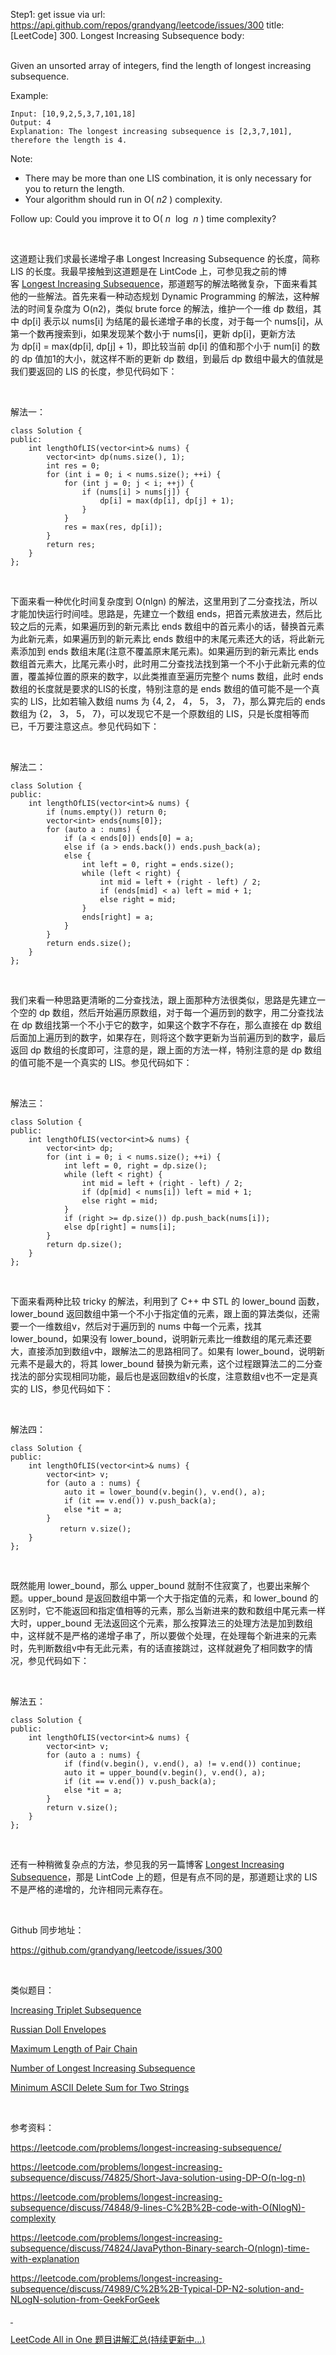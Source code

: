 Step1: get issue via url: https://api.github.com/repos/grandyang/leetcode/issues/300 
 title:[LeetCode] 300. Longest Increasing Subsequence 
 body:  
  

Given an unsorted array of integers, find the length of longest increasing subsequence.

Example:
    
    
    Input: [10,9,2,5,3,7,101,18]
    Output: 4 
    Explanation: The longest increasing subsequence is [2,3,7,101], therefore the length is 4. 

Note:

  * There may be more than one LIS combination, it is only necessary for you to return the length.
  * Your algorithm should run in O( _n2_ ) complexity.



Follow up: Could you improve it to O( _n_  log  _n_ ) time complexity?

 

这道题让我们求最长递增子串 Longest Increasing Subsequence 的长度，简称 LIS 的长度。我最早接触到这道题是在 LintCode 上，可参见我之前的博客 [Longest Increasing Subsequence](http://www.cnblogs.com/grandyang/p/4891500.html)，那道题写的解法略微复杂，下面来看其他的一些解法。首先来看一种动态规划 Dynamic Programming 的解法，这种解法的时间复杂度为 O(n2)，类似 brute force 的解法，维护一个一维 dp 数组，其中 dp[i] 表示以 nums[i] 为结尾的最长递增子串的长度，对于每一个 nums[i]，从第一个数再搜索到i，如果发现某个数小于 nums[i]，更新 dp[i]，更新方法为 dp[i] = max(dp[i], dp[j] + 1)，即比较当前 dp[i] 的值和那个小于 num[i] 的数的 dp 值加1的大小，就这样不断的更新 dp 数组，到最后 dp 数组中最大的值就是我们要返回的 LIS 的长度，参见代码如下：

 

解法一：
    
    
    class Solution {
    public:
        int lengthOfLIS(vector<int>& nums) {
            vector<int> dp(nums.size(), 1);
            int res = 0;
            for (int i = 0; i < nums.size(); ++i) {
                for (int j = 0; j < i; ++j) {
                    if (nums[i] > nums[j]) {
                        dp[i] = max(dp[i], dp[j] + 1);
                    }
                }
                res = max(res, dp[i]);
            }
            return res;
        }
    };

 

下面来看一种优化时间复杂度到 O(nlgn) 的解法，这里用到了二分查找法，所以才能加快运行时间哇。思路是，先建立一个数组 ends，把首元素放进去，然后比较之后的元素，如果遍历到的新元素比 ends 数组中的首元素小的话，替换首元素为此新元素，如果遍历到的新元素比 ends 数组中的末尾元素还大的话，将此新元素添加到 ends 数组末尾(注意不覆盖原末尾元素)。如果遍历到的新元素比 ends 数组首元素大，比尾元素小时，此时用二分查找法找到第一个不小于此新元素的位置，覆盖掉位置的原来的数字，以此类推直至遍历完整个 nums 数组，此时 ends 数组的长度就是要求的LIS的长度，特别注意的是 ends 数组的值可能不是一个真实的 LIS，比如若输入数组 nums 为 {4, 2， 4， 5， 3， 7}，那么算完后的 ends 数组为 {2， 3， 5， 7}，可以发现它不是一个原数组的 LIS，只是长度相等而已，千万要注意这点。参见代码如下：

 

解法二：
    
    
    class Solution {
    public:
        int lengthOfLIS(vector<int>& nums) {
            if (nums.empty()) return 0;
            vector<int> ends{nums[0]};
            for (auto a : nums) {
                if (a < ends[0]) ends[0] = a;
                else if (a > ends.back()) ends.push_back(a);
                else {
                    int left = 0, right = ends.size();
                    while (left < right) {
                        int mid = left + (right - left) / 2;
                        if (ends[mid] < a) left = mid + 1;
                        else right = mid;
                    }
                    ends[right] = a;
                }
            }
            return ends.size();
        }
    };

 

我们来看一种思路更清晰的二分查找法，跟上面那种方法很类似，思路是先建立一个空的 dp 数组，然后开始遍历原数组，对于每一个遍历到的数字，用二分查找法在 dp 数组找第一个不小于它的数字，如果这个数字不存在，那么直接在 dp 数组后面加上遍历到的数字，如果存在，则将这个数字更新为当前遍历到的数字，最后返回 dp 数组的长度即可，注意的是，跟上面的方法一样，特别注意的是 dp 数组的值可能不是一个真实的 LIS。参见代码如下：

 

解法三：
    
    
    class Solution {
    public:
        int lengthOfLIS(vector<int>& nums) {
            vector<int> dp;
            for (int i = 0; i < nums.size(); ++i) {
                int left = 0, right = dp.size();
                while (left < right) {
                    int mid = left + (right - left) / 2;
                    if (dp[mid] < nums[i]) left = mid + 1;
                    else right = mid;
                }
                if (right >= dp.size()) dp.push_back(nums[i]);
                else dp[right] = nums[i];
            }
            return dp.size();
        }
    };

 

下面来看两种比较 tricky 的解法，利用到了 C++ 中 STL 的 lower_bound 函数，lower_bound 返回数组中第一个不小于指定值的元素，跟上面的算法类似，还需要一个一维数组v，然后对于遍历到的 nums 中每一个元素，找其 lower_bound，如果没有 lower_bound，说明新元素比一维数组的尾元素还要大，直接添加到数组v中，跟解法二的思路相同了。如果有 lower_bound，说明新元素不是最大的，将其 lower_bound 替换为新元素，这个过程跟算法二的二分查找法的部分实现相同功能，最后也是返回数组v的长度，注意数组v也不一定是真实的 LIS，参见代码如下：

 

解法四：
    
    
    class Solution {
    public:
        int lengthOfLIS(vector<int>& nums) {
            vector<int> v;
            for (auto a : nums) {
                auto it = lower_bound(v.begin(), v.end(), a);
                if (it == v.end()) v.push_back(a);
                else *it = a;
            }  
    　　　　　 　return v.size();
        }
    };

 

既然能用 lower_bound，那么 upper_bound 就耐不住寂寞了，也要出来解个题。upper_bound 是返回数组中第一个大于指定值的元素，和 lower_bound 的区别时，它不能返回和指定值相等的元素，那么当新进来的数和数组中尾元素一样大时，upper_bound 无法返回这个元素，那么按算法三的处理方法是加到数组中，这样就不是严格的递增子串了，所以要做个处理，在处理每个新进来的元素时，先判断数组v中有无此元素，有的话直接跳过，这样就避免了相同数字的情况，参见代码如下：

 

解法五：
    
    
    class Solution {
    public:
        int lengthOfLIS(vector<int>& nums) {
            vector<int> v;
            for (auto a : nums) {
                if (find(v.begin(), v.end(), a) != v.end()) continue;
                auto it = upper_bound(v.begin(), v.end(), a);
                if (it == v.end()) v.push_back(a);
                else *it = a;
            }
            return v.size();
        }
    };

 

还有一种稍微复杂点的方法，参见我的另一篇博客 [Longest Increasing Subsequence](http://www.cnblogs.com/grandyang/p/4891500.html)，那是 LintCode 上的题，但是有点不同的是，那道题让求的 LIS 不是严格的递增的，允许相同元素存在。

 

Github 同步地址：

<https://github.com/grandyang/leetcode/issues/300>

 

类似题目：

[Increasing Triplet Subsequence](http://www.cnblogs.com/grandyang/p/5194599.html)

[Russian Doll Envelopes](http://www.cnblogs.com/grandyang/p/5568818.html)

[Maximum Length of Pair Chain](http://www.cnblogs.com/grandyang/p/7381633.html)

[Number of Longest Increasing Subsequence](http://www.cnblogs.com/grandyang/p/7603903.html)

[Minimum ASCII Delete Sum for Two Strings](http://www.cnblogs.com/grandyang/p/7752002.html)

 

参考资料：

<https://leetcode.com/problems/longest-increasing-subsequence/>

<https://leetcode.com/problems/longest-increasing-subsequence/discuss/74825/Short-Java-solution-using-DP-O(n-log-n)>

<https://leetcode.com/problems/longest-increasing-subsequence/discuss/74848/9-lines-C%2B%2B-code-with-O(NlogN)-complexity>

<https://leetcode.com/problems/longest-increasing-subsequence/discuss/74824/JavaPython-Binary-search-O(nlogn)-time-with-explanation>

<https://leetcode.com/problems/longest-increasing-subsequence/discuss/74989/C%2B%2B-Typical-DP-N2-solution-and-NLogN-solution-from-GeekForGeek>

[ ](http://www.cnblogs.com/lishiblog/p/4190936.html)

[LeetCode All in One 题目讲解汇总(持续更新中...)](http://www.cnblogs.com/grandyang/p/4606334.html)
